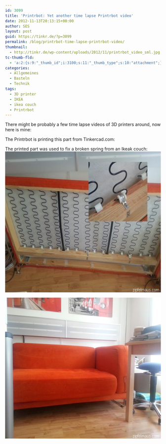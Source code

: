 ```yaml
---
id: 3099
title: 'Printrbot: Yet another time lapse Printrbot video'
date: 2012-11-13T20:13:15+00:00
author: SES
layout: post
guid: https://tinkr.de/?p=3099
permalink: /blog/printrbot-time-lapse-printrbot-video/
thumbnail:
  - http://tinkr.de/wp-content/uploads/2012/11/printrbot_video_sml.jpg
tc-thumb-fld:
  - 'a:2:{s:9:"_thumb_id";i:3100;s:11:"_thumb_type";s:10:"attachment";}'
categories:
  - Allgemeines
  - Basteln
  - Technik
tags:
  - 3D printer
  - IKEA
  - ikea couch
  - Printrbot
---
```

There might be probably a few time lapse videos of 3D printers around, now here is mine:



The Printrbot is printing this part from Tinkercad.com:


The printed part was used to fix a broken spring from an Ikeak couch:
<img loading="lazy" src="/assets/2012/08/ikea_spring_mount_3d_printed_3.jpg" alt="" title="repaired couch" width="606" height="455" />

<img loading="lazy" src="/assets/2012/08/ikea_spring_mount_3d_printed_4.jpg" alt="" title="like new" width="606" height="455" />
